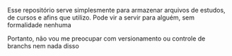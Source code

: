 Esse repositório serve simplesmente para armazenar arquivos de estudos, de cursos e afins que utilizo. 
Pode vir a servir para alguém, sem formalidade nenhuma

Portanto, não vou me preocupar com versionamento ou controle de branchs nem nada disso
